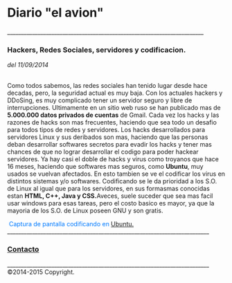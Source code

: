 <html
<body>
<div>
<h1>Diario "el avion"</h1>
</div>
_______________________________________________________________________
<h3>Hackers, Redes Sociales, servidores y codificacion.</h3> <i>del 11/09/2014</i>
<p>
<br>
Como todos sabemos, las redes sociales han tenido lugar desde hace decadas, pero, la seguridad actual es muy baja. Con los actuales hackers y DDoSing, es muy complicado tener un servidor seguro y libre de interrupciones. Ultimamente en un sitio web ruso se han publicado mas de <b>5.000.000 datos privados de cuentas</b> de Gmail. Cada vez los hacks y las razones de hacks son mas frecuentes, haciendo que sea todo un desafio para todos tipos de redes y servidores. Los hacks desarrollados para servidores Linux y sus deribados son mas, haciendo que las personas deban desarrollar softwares secretos para evadir los hacks y tener mas chances de que no lograr desarrollar el codigo para poder hackear servidores. Ya hay casi el doble de hacks y virus como troyanos que hace 16 meses, haciendo que softwares mas seguros, como <b>Ubuntu</b>, muy usados se vuelvan afectados. En esto tambien se ve el codificar los virus en distintos sistemas y/o softwares. Codificando se le da prioridad a los S.O. de Linux al igual que para los servidores, en sus formasmas conocidas estan <b>HTML, C++, Java y CSS.</b>Aveces, suele suceder que sea mas facil usar windows para esas tareas, pero el costo basico es mayor, ya que la mayoria de los S.O. de Linux poseen GNU y son gratis.  </p>
<img alt="" src="http://i.stack.imgur.com/lWM6P.png">

<span style="color: #007AFF">
Captura de pantalla codificando en <a href="https://www.ubuntu.com">Ubuntu.</a>
</span>
_________________________________________________________________________
 <h3><a href="mailto:ivifedorus@yahoo.com.ar">Contacto</a></h3>
_________________________________________________________________________
 ©2014-2015 Copyright. 



